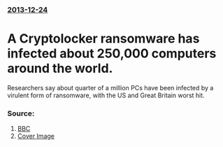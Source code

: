 ### [2013-12-24](/news/2013/12/24/index.md)

# A Cryptolocker ransomware has infected about 250,000 computers around the world. 

Researchers say about quarter of a million PCs have been infected by a virulent form of ransomware, with the US and Great Britain worst hit.


### Source:

1. [BBC](http://www.bbc.co.uk/news/technology-25506020)
1. [Cover Image](https://ichef.bbci.co.uk/news/1024/media/images/71944000/jpg/_71944676_doll.jpg)
